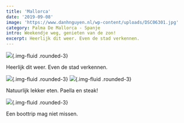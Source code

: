 ```yaml
---
title: 'Mallorca'
date: '2019-09-08'
image: 'https://www.danhnguyen.nl/wp-content/uploads/DSC06301.jpg'
category: Palma De Mallorca - Spanje
intro: Weekendje weg, genieten van de zon!
excerpt: Heerlijk dit weer. Even de stad verkennen.
---
```


![](https://www.danhnguyen.nl/wp-content/uploads/20190831_114156-scaled-e1603522215455.jpg){.img-fluid .rounded-3}

Heerlijk dit weer. Even de stad verkennen.

![](https://www.danhnguyen.nl/wp-content/uploads/DSC06346-e1603522194261.jpg){.img-fluid .rounded-3}
![](https://www.danhnguyen.nl/wp-content/uploads/20190830_205728-scaled-e1603522224669.jpg){.img-fluid .rounded-3}

Natuurlijk lekker eten. Paella en steak!

![](https://www.danhnguyen.nl/wp-content/uploads/DSC06367-e1603522201161.jpg){.img-fluid .rounded-3}

Een boottrip mag niet missen.
